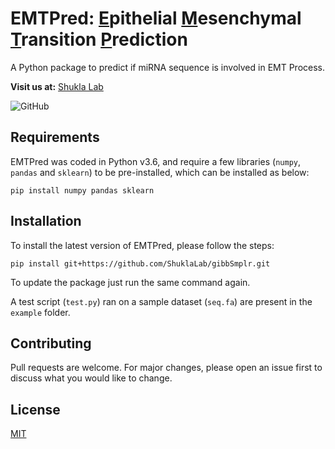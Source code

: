 # EMTPred: <ins>E</ins>pithelial <ins>M</ins>esenchymal <ins>T</ins>ransition <ins>P</ins>rediction
A Python package to predict if miRNA sequence is involved in EMT Process.

**Visit us at:** [Shukla Lab](https://shuklalab.github.io/)

![GitHub](https://img.shields.io/github/license/ShuklaLab/EMTPred)

## Requirements

EMTPred was coded in Python v3.6, and require a few libraries (`numpy`, `pandas` and `sklearn`) to be pre-installed, which can be installed as below:

```
pip install numpy pandas sklearn
```

## Installation

To install the latest version of EMTPred, please follow the steps:

```
pip install git+https://github.com/ShuklaLab/gibbSmplr.git
```

To update the package just run the same command again.

A test script (`test.py`) ran on a sample dataset (`seq.fa`) are present in the `example` folder.

## Contributing
Pull requests are welcome. For major changes, please open an issue first to discuss what you would like to change.

## License
[MIT](https://choosealicense.com/licenses/mit/)
